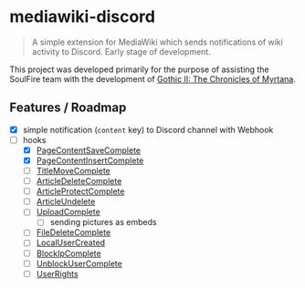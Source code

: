# mediawiki-discord

> A simple extension for MediaWiki which sends notifications of wiki activity to Discord. Early stage of development.

This project was developed primarily for the purpose of assisting the SoulFire team with the development of [Gothic II: The Chronicles of Myrtana](https://kronikimyrtany.pl/en).

## Features / Roadmap 

- [x] simple notification (`content` key) to Discord channel with Webhook 
- [ ] hooks
  - [x] [PageContentSaveComplete](https://www.mediawiki.org/wiki/Manual:Hooks/PageContentSaveComplete)
  - [x] [PageContentInsertComplete](https://www.mediawiki.org/wiki/Manual:Hooks/PageContentInsertComplete)
  - [ ] [TitleMoveComplete](https://www.mediawiki.org/wiki/Manual:Hooks/TitleMoveComplete)
  - [ ] [ArticleDeleteComplete](https://www.mediawiki.org/wiki/Manual:Hooks/ArticleDeleteComplete)
  - [ ] [ArticleProtectComplete](https://www.mediawiki.org/wiki/Manual:Hooks/ArticleProtectComplete)
  - [ ] [ArticleUndelete](https://www.mediawiki.org/wiki/Manual:Hooks/ArticleUndelete)
  - [ ] [UploadComplete](https://www.mediawiki.org/wiki/Manual:Hooks/UploadComplete)
    - [ ] sending pictures as embeds
  - [ ] [FileDeleteComplete](https://www.mediawiki.org/wiki/Manual:Hooks/FileDeleteComplete)
  - [ ] [LocalUserCreated](https://www.mediawiki.org/wiki/Manual:Hooks/LocalUserCreated)
  - [ ] [BlockIpComplete](https://www.mediawiki.org/wiki/Manual:Hooks/BlockIpComplete)
  - [ ] [UnblockUserComplete](https://www.mediawiki.org/wiki/Manual:Hooks/UnblockUserComplete)
  - [ ] [UserRights](https://www.mediawiki.org/wiki/Manual:Hooks/UserRights)
